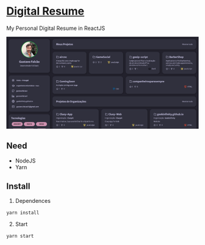 # <a href="https://gustavofalcao.pt/digitalresume/">Digital Resume</a>

My Personal Digital Resume in ReactJS

<div align="center">
  <img src="public/screenshots/home.png" alt="Home Web Page">
</div>


## Need

* NodeJS
* Yarn

## Install

  1. Dependences
  
    yarn install
    
  2. Start
  
    yarn start
